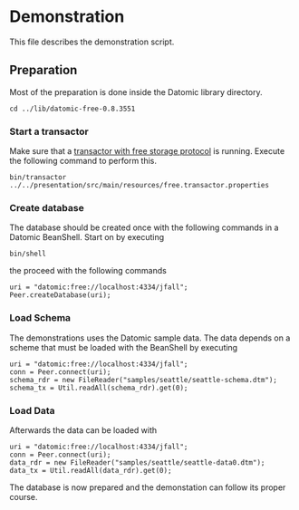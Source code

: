 Demonstration
=============

This file describes the demonstration script.

Preparation
-----------

Most of the preparation is done inside the Datomic library directory.

    cd ../lib/datomic-free-0.8.3551

### Start a transactor

Make sure that a [transactor with free storage protocol][1] is
running. Execute the following command to perform this.

    bin/transactor ../../presentation/src/main/resources/free.transactor.properties

### Create database

The database should be created once with the following commands in a
Datomic BeanShell. Start on by executing

    bin/shell

the proceed with the following commands

    uri = "datomic:free://localhost:4334/jfall";
    Peer.createDatabase(uri);

### Load Schema

The demonstrations uses the Datomic sample data. The data depends on a
scheme that must be loaded with the BeanShell by executing

    uri = "datomic:free://localhost:4334/jfall";
    conn = Peer.connect(uri);
    schema_rdr = new FileReader("samples/seattle/seattle-schema.dtm");
    schema_tx = Util.readAll(schema_rdr).get(0);

### Load Data

Afterwards the data can be loaded with

    uri = "datomic:free://localhost:4334/jfall";
    conn = Peer.connect(uri);
    data_rdr = new FileReader("samples/seattle/seattle-data0.dtm");
    data_tx = Util.readAll(data_rdr).get(0);

The database is now prepared and the demonstation can follow its
proper course.

[1]: http://docs.datomic.com/getting-started.html "Instructions for free storage protocol"
